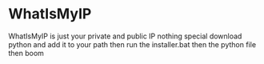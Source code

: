 # WhatIsMyIP
WhatIsMyIP is just your private and public IP nothing special download python and add it to your path then run the installer.bat then the python file then boom
